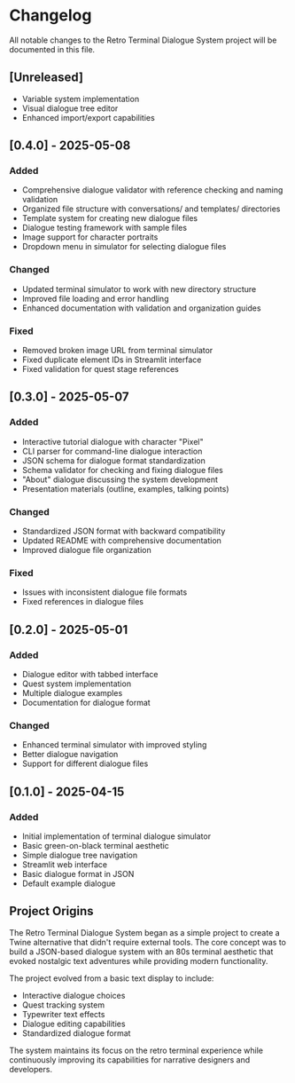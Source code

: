 # Changelog

All notable changes to the Retro Terminal Dialogue System project will be documented in this file.

## [Unreleased]
- Variable system implementation
- Visual dialogue tree editor
- Enhanced import/export capabilities

## [0.4.0] - 2025-05-08
### Added
- Comprehensive dialogue validator with reference checking and naming validation
- Organized file structure with conversations/ and templates/ directories
- Template system for creating new dialogue files
- Dialogue testing framework with sample files
- Image support for character portraits
- Dropdown menu in simulator for selecting dialogue files

### Changed
- Updated terminal simulator to work with new directory structure
- Improved file loading and error handling
- Enhanced documentation with validation and organization guides

### Fixed
- Removed broken image URL from terminal simulator
- Fixed duplicate element IDs in Streamlit interface
- Fixed validation for quest stage references

## [0.3.0] - 2025-05-07
### Added
- Interactive tutorial dialogue with character "Pixel"
- CLI parser for command-line dialogue interaction
- JSON schema for dialogue format standardization
- Schema validator for checking and fixing dialogue files
- "About" dialogue discussing the system development
- Presentation materials (outline, examples, talking points)

### Changed
- Standardized JSON format with backward compatibility
- Updated README with comprehensive documentation
- Improved dialogue file organization

### Fixed
- Issues with inconsistent dialogue file formats
- Fixed references in dialogue files

## [0.2.0] - 2025-05-01
### Added
- Dialogue editor with tabbed interface
- Quest system implementation
- Multiple dialogue examples
- Documentation for dialogue format

### Changed
- Enhanced terminal simulator with improved styling
- Better dialogue navigation
- Support for different dialogue files

## [0.1.0] - 2025-04-15
### Added
- Initial implementation of terminal dialogue simulator
- Basic green-on-black terminal aesthetic
- Simple dialogue tree navigation
- Streamlit web interface
- Basic dialogue format in JSON
- Default example dialogue

## Project Origins
The Retro Terminal Dialogue System began as a simple project to create a Twine alternative that didn't require external tools. The core concept was to build a JSON-based dialogue system with an 80s terminal aesthetic that evoked nostalgic text adventures while providing modern functionality.

The project evolved from a basic text display to include:
- Interactive dialogue choices
- Quest tracking system
- Typewriter text effects
- Dialogue editing capabilities
- Standardized dialogue format

The system maintains its focus on the retro terminal experience while continuously improving its capabilities for narrative designers and developers.